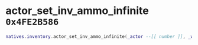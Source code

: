 # actor_set_inv_ammo_infinite `0x4FE2B586`

```lua
natives.inventory.actor_set_inv_ammo_infinite(_actor --[[ number ]], _weaponmodel --[[ number ]], _infinite --[[ boolean ]])
```